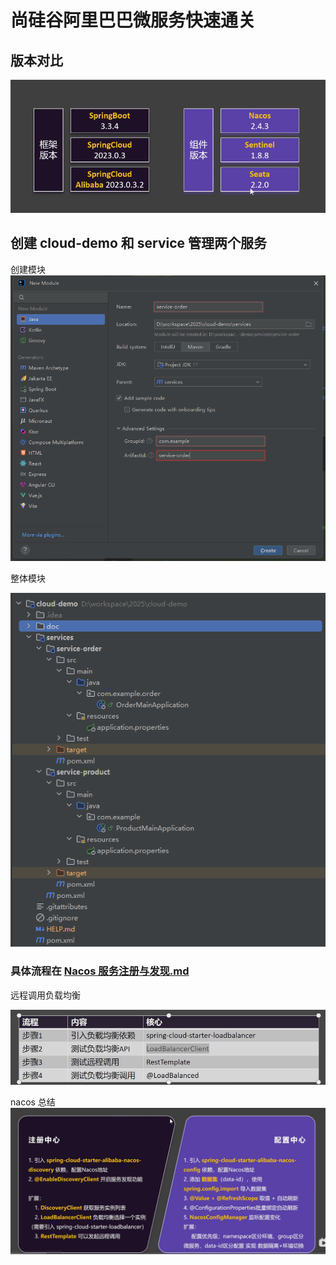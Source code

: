 # 尚硅谷阿里巴巴微服务快速通关

## 版本对比
![project-version.png](doc/img/project/project-version.png)

## 创建 cloud-demo 和 service 管理两个服务
创建模块
![project-module.png](doc/img/project/project-module.png)

整体模块 

![project-service.png](doc/img/project/project-service.png)

### 具体流程在 [Nacos 服务注册与发现.md](Nacos%20%E6%9C%8D%E5%8A%A1%E6%B3%A8%E5%86%8C%E4%B8%8E%E5%8F%91%E7%8E%B0.md)

远程调用负载均衡

![img.png](doc/img/openFeign/loadbalancer.png)

nacos 总结
![img_1.png](doc/img/nacos/nacos-总结.png)